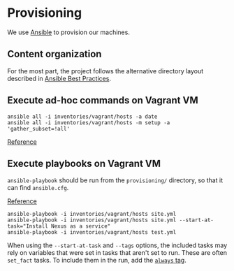 # Provisioning

We use [Ansible](ansible.com) to provision our machines.

## Content organization

For the most part, the project follows the alternative directory layout described in
[Ansible Best Practices](http://docs.ansible.com/ansible/playbooks_best_practices.html#alternative-directory-layout).

## Execute ad-hoc commands on Vagrant VM

```
ansible all -i inventories/vagrant/hosts -a date
ansible all -i inventories/vagrant/hosts -m setup -a 'gather_subset=!all'
```
[Reference](http://docs.ansible.com/ansible/intro_adhoc.html)

## Execute playbooks on Vagrant VM

`ansible-playbook` should be run from the `provisioning/` directory, so that it can find `ansible.cfg`.

[Reference](http://docs.ansible.com/ansible/intro_configuration.html#configuration-file)

```
ansible-playbook -i inventories/vagrant/hosts site.yml
ansible-playbook -i inventories/vagrant/hosts site.yml --start-at-task="Install Nexus as a service"
ansible-playbook -i inventories/vagrant/hosts test.yml
```

When using the `--start-at-task` and `--tags` options, the included tasks may rely on variables
that were set in tasks that aren't set to run. These are often `set_fact` tasks. To include them in the run,
add the [`always` tag](http://docs.ansible.com/ansible/playbooks_tags.html#special-tags).
